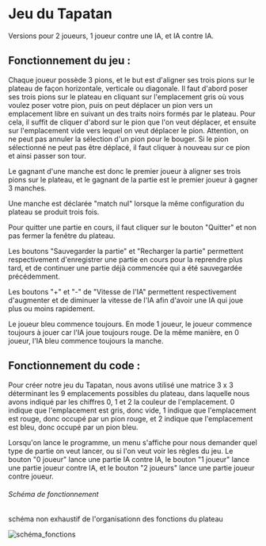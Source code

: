 # Jeu du Tapatan

Versions pour 2 joueurs, 1 joueur contre une IA, et IA contre IA.

## Fonctionnement du jeu :

Chaque joueur possède 3 pions, et le but est d'aligner ses trois pions sur le plateau de façon horizontale, verticale ou diagonale. 
Il faut d'abord poser ses trois pions sur le plateau en cliquant sur l'emplacement gris où vous voulez poser votre pion, puis on peut déplacer un pion vers un emplacement libre en suivant un des traits noirs formés par le plateau. 
Pour cela, il suffit de cliquer d'abord sur le pion que l'on veut déplacer, et ensuite sur l'emplacement vide vers lequel on veut déplacer le pion. Attention, on ne peut pas annuler la sélection d'un pion pour le bouger. Si le pion sélectionné ne peut pas être déplacé, il faut cliquer à nouveau sur ce pion et ainsi passer son tour. 

Le gagnant d'une manche est donc le premier joueur à aligner ses trois pions sur le plateau, et le gagnant de la partie est le premier joueur à gagner 3 manches. 

Une manche est déclarée "match nul" lorsque la même configuration du plateau se produit trois fois.

Pour quitter une partie en cours, il faut cliquer sur le bouton "Quitter" et non pas fermer la fenêtre du plateau. 

Les boutons "Sauvegarder la partie" et "Recharger la partie" permettent respectivement d'enregistrer une partie en cours pour la reprendre plus tard, et de continuer une partie déjà commencée qui a été sauvegardée précédemment.

Les boutons "+" et "-" de "Vitesse de l'IA" permettent respectivement d'augmenter et de diminuer la vitesse de l'IA afin d'avoir une IA qui joue plus ou moins rapidement.

Le joueur bleu commence toujours. En mode 1 joueur, le joueur commence toujours à jouer car l'IA joue toujours rouge. De la même manière, en 0 joueur, l'IA bleu commence toujours la manche.

## Fonctionnement du code : 

Pour créer notre jeu du Tapatan, nous avons utilisé une matrice 3 x 3 déterminant les 9 emplacements possibles du plateau, dans laquelle nous avons indiqué par les chiffres 0, 1 et 2 la couleur de l'emplacement. 0 indique que l'emplacement est gris, donc vide, 1 indique que l'emplacement est rouge, donc occupé par un pion rouge, et 2 indique que l'emplacement est bleu, donc occupé par un pion bleu.

Lorsqu'on lance le programme, un menu s'affiche pour nous demander quel type de partie on veut lancer, ou si l'on veut voir les règles du jeu. Le bouton "0 joueur" lance une partie IA contre IA, le bouton "1 joueur" lance une partie joueur contre IA, et le bouton "2 joueurs" lance une partie joueur contre joueur.

###### Schéma de fonctionnement

schéma non exhaustif de l'organisationn des fonctions du plateau

![schéma_fonctions](https://user-images.githubusercontent.com/71564594/119404132-aceeeb80-bcdf-11eb-984c-caf74946d8f2.jpg)

